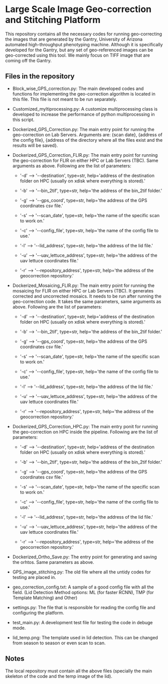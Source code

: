 # Large Scale Image Geo-correction and Stitching Platform

This repository contains all the necessary codes for running geo-correcting the images that are generated by the Gantry, University of Arizona automated high-throughput phenotyping machine. Although it is specifically developed for the Gantry, but any set of geo-referenced images can be geo-corrected using this tool. We mainly focus on TIFF image that are coming off the Gantry. 

## Files in the repository

* Block_wise_GPS_correction.py: The main developed codes and functions for implementing the geo-correction algorithm is located in this file. This file is not meant to be run separately. 

* Customized_myltiprocessing.py: A customize multiprocessing class is developed to increase the performance of python multiprocessing in this script.

* Dockerized_GPS_Correction.py: The main entry point for running the geo-correction on Lab Servers. Arguments are: {scan date}, {address of the config file}, {address of the directory where all the files exist and the results will be saved}. 

* Dockerized_GPS_Correction_FLIR.py: The main entry point for running the geo-correction for FLIR on either HPC or Lab Servers (TBC). Same arguments as above. Following are the list of parameters:
  * '-d' --> '--destination', type=str, help='address of the destination folder on HPC (usually on xdisk where everything is stored).' 

  * '-b' --> '--bin_2tif', type=str, help='the address of the bin_2tif folder.'

  * '-g' --> '--gps_coord', type=str, help='the address of the GPS coordinates csv file.'

  * '-s' --> '--scan_date', type=str, help='the name of the specific scan to work on.'

  * '-c' --> '--config_file', type=str, help='the name of the config file to use.'

  * '-l' --> '--lid_address', type=str, help='the address of the lid file.'

  * '-u' --> '--uav_lettuce_address', type=str, help='the address of the uav lettuce coordinates file.'

  * '-r' --> '--repository_address', type=str, help='the address of the geocorrection repository.'

* Dockerized_Mosaicing_FLIR.py: The main entry point for running the mosaicing for FLIR on either HPC or Lab Servers (TBC). It generates corrected and uncorrected mosaics. It needs to be run after running the geo-correction code. It takes the same parameters, same arguments as above. Following are the list of parameters:

  * '-d' --> '--destination', type=str, help='address of the destination folder on HPC (usually on xdisk where everything is stored).' 

  * '-b' --> '--bin_2tif', type=str, help='the address of the bin_2tif folder.'

  * '-g' --> '--gps_coord', type=str, help='the address of the GPS coordinates csv file.'

  * '-s' --> '--scan_date', type=str, help='the name of the specific scan to work on.'

  * '-c' --> '--config_file', type=str, help='the name of the config file to use.'

  * '-l' --> '--lid_address', type=str, help='the address of the lid file.'

  * '-u' --> '--uav_lettuce_address', type=str, help='the address of the uav lettuce coordinates file.'

  * '-r' --> '--repository_address', type=str, help='the address of the geocorrection repository.'


* Dockerized_GPS_Correction_HPC.py: The main entry ponit for running the geo-correction on HPC inside the pipeline. Following are the list of parameters:
  * '-d' --> '--destination', type=str, help='address of the destination folder on HPC (usually on xdisk where everything is stored).' 

  * '-b' --> '--bin_2tif', type=str, help='the address of the bin_2tif folder.'

  * '-g' --> '--gps_coord', type=str, help='the address of the GPS coordinates csv file.'

  * '-s' --> '--scan_date', type=str, help='the name of the specific scan to work on.'

  * '-c' --> '--config_file', type=str, help='the name of the config file to use.'

  * '-l' --> '--lid_address', type=str, help='the address of the lid file.'

  * '-u' --> '--uav_lettuce_address', type=str, help='the address of the uav lettuce coordinates file.'

  * '-r' --> '--repository_address', type=str, help='the address of the geocorrection repository.'

* Dockerized_Ortho_Save.py: The entry point for generating and saving the orhtos. Same parameters as above. 

* GPS_image_stitching.py: The old file where all the untidy codes for testing are placed in. 

* geo_correction_config.txt: A sample of a good config file with all the field. (Lid Detection Method options: ML (for faster RCNN), TMP (for Template Matching) and Other)

* settings.py: The file that is responsible for reading the config file and configuring the platform. 

* test_main.py: A development test file for testing the code in debuge mode. 

* lid_temp.png: The template used in lid detection. This can be changed from season to season or even scan to scan. 

## Notes

The local repository must contain all the above files (specially the main skeleton of the code and the temp image of the lid).

